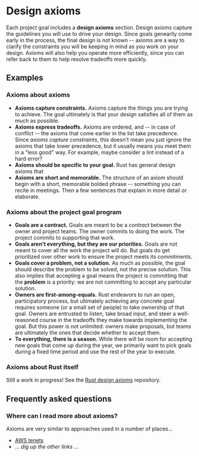 # Design axioms

Each project goal includes a **design axioms** section. Design axioms capture the guidelines you will use to drive your design. Since goals genearlly come early in the process, the final design is not known -- axioms are a way to clarify the constraints you will be keeping in mind as you work on your design. Axioms will also help you operate more efficiently, since you can refer back to them to help resolve tradeoffs more quickly.

## Examples

### Axioms about axioms

* **Axioms capture constraints.** Axioms capture the things you are trying to achieve. The goal ultimately is that your design satisfies all of them as much as possible.
* **Axioms express tradeoffs.** Axioms are ordered, and -- in case of conflict -- the axioms that come earlier in the list take precedence. Since *axioms capture constraints*, this doesn't mean you just ignore the axioms that take lower precedence, but it usually means you meet them in a "less good" way. For example, maybe consider a lint instead of a hard error?
* **Axioms should be specific to your goal.** Rust has general design axioms that 
* **Axioms are short and memorable.** The structure of an axiom should begin with a short, memorable bolded phrase -- something you can recite in meetings. Then a few sentences that explain in more detail or elaborate.

### Axioms about the project goal program

* **Goals are a contract.** Goals are meant to be a *contract* between the owner and project teams. The owner commits to doing the work. The project commits to supporting that work. 
* **Goals aren't everything, but they are our priorities.** Goals are not meant to cover all the work the project will do. But goals do get prioritized over other work to ensure the project meets its commitments.
* **Goals cover a problem, not a solution.** As much as possible, the goal should describe the problem to be solved, not the precise solution. This also implies that accepting a goal means the project is committing that the **problem** is a priority: we are not committing to accept any particular solution.
* **Owners are first-among-equals.** Rust endeavors to run an open, participatory process, but ultimately achieving any concrete goal requires someone (or a small set of people) to take ownership of that goal. Owners are entrusted to listen, take broad input, and steer a well-reasoned course in the tradeoffs they make towards implementing the goal. But this power is not unlimited: owners make proposals, but teams are ultimately the ones that decide whether to accept them.
* **To everything, there is a season.** While there will be room for accepting new goals that come up during the year, we primarily want to pick goals during a fixed time period and use the rest of the year to execute.

### Axioms about Rust itself

Still a work in progress! See the [Rust design axioms](https://nikomatsakis.github.io/rust-design-axioms) repository.

## Frequently asked questions

### Where can I read more about axioms?

Axioms are very similar to approaches used in a number of places...

* [AWS tenets](https://aws.amazon.com/blogs/enterprise-strategy/tenets-supercharging-decision-making/)
* ... *dig up the other links* ...